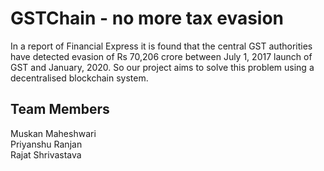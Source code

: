 # GSTChain - no more tax evasion

In a report of Financial Express it is found that the central GST authorities have detected evasion of Rs 70,206 crore between July 1, 2017 launch of GST and January, 2020. So our project aims to solve this problem using a decentralised blockchain system.

## Team Members
Muskan Maheshwari<br>
Priyanshu Ranjan<br>
Rajat Shrivastava
